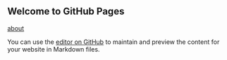 ## Welcome to GitHub Pages

[about](about.html)

You can use the [editor on GitHub](https://github.com/brittney2198/brittney2198.github.io/edit/master/README.md) to maintain and preview the content for your website in Markdown files.

